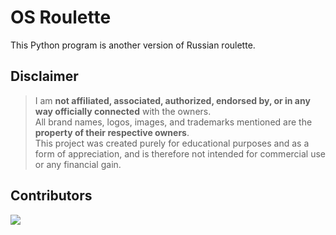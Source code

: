 <div align="left">
  <h1>OS Roulette</h1>
</div>

<p>This Python program is another version of Russian roulette.</p>

## Disclaimer
> I am **not affiliated, associated, authorized, endorsed by, or in any way officially connected** with the owners. </br>
> All brand names, logos, images, and trademarks mentioned are the **property of their respective owners**. </br>
> This project was created purely for educational purposes and as a form of appreciation, and is therefore not intended for commercial use or any financial gain.

## Contributors

<div align="left">
<a href="https://github.com/hanyaseorangpelajar/miscmisc/graphs/contributors">
  <img src="https://contrib.rocks/image?repo=hanyaseorangpelajar/miscmisc" />
</a>
</div>

